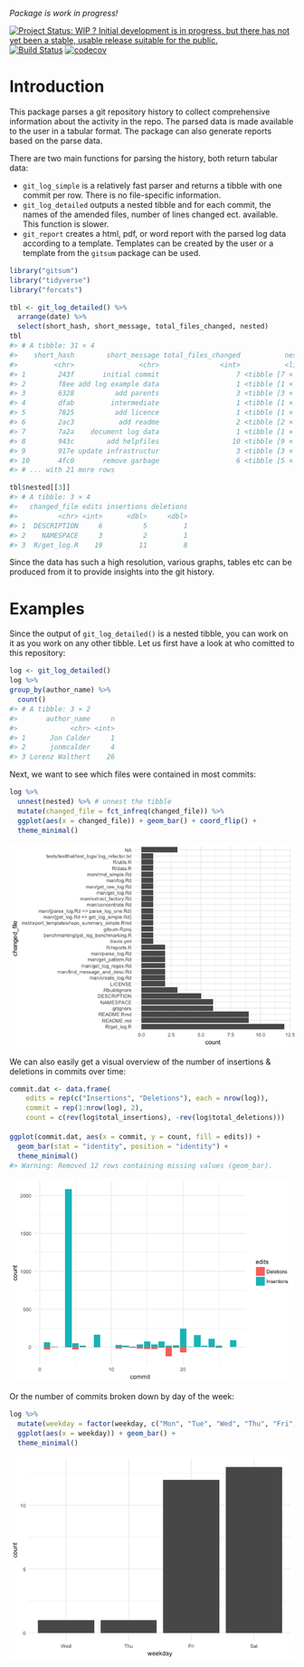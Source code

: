 
<!-- README.md is generated from README.Rmd. Please edit that file -->
*Package is work in progress!*

[![Project Status: WIP ? Initial development is in progress, but there has not yet been a stable, usable release suitable for the public.](http://www.repostatus.org/badges/latest/wip.svg)](http://www.repostatus.org/#wip) [![Build Status](https://travis-ci.org/lorenzwalthert/gitsum.svg?branch=master)](https://travis-ci.org/lorenzwalthert/gitsum) [![codecov](https://codecov.io/gh/lorenzwalthert/gitsum/branch/master/graph/badge.svg)](https://codecov.io/gh/lorenzwalthert/gitsum)

Introduction
============

This package parses a git repository history to collect comprehensive information about the activity in the repo. The parsed data is made available to the user in a tabular format. The package can also generate reports based on the parse data.

There are two main functions for parsing the history, both return tabular data:

-   `git_log_simple` is a relatively fast parser and returns a tibble with one commit per row. There is no file-specific information.
-   `git_log_detailed` outputs a nested tibble and for each commit, the names of the amended files, number of lines changed ect. available. This function is slower.
-   `git_report` creates a html, pdf, or word report with the parsed log data according to a template. Templates can be created by the user or a template from the `gitsum` package can be used.

``` r
library("gitsum")
library("tidyverse")
library("forcats")
```

``` r
tbl <- git_log_detailed() %>%
  arrange(date) %>%
  select(short_hash, short_message, total_files_changed, nested)
tbl 
#> # A tibble: 31 × 4
#>    short_hash        short_message total_files_changed           nested
#>         <chr>                <chr>               <int>           <list>
#> 1        243f       initial commit                   7 <tibble [7 × 4]>
#> 2        f8ee add log example data                   1 <tibble [1 × 4]>
#> 3        6328          add parents                   3 <tibble [3 × 4]>
#> 4        dfab         intermediate                   1 <tibble [1 × 4]>
#> 5        7825          add licence                   1 <tibble [1 × 4]>
#> 6        2ac3           add readme                   2 <tibble [2 × 4]>
#> 7        7a2a    document log data                   1 <tibble [1 × 4]>
#> 8        943c        add helpfiles                  10 <tibble [9 × 4]>
#> 9        917e update infrastructur                   3 <tibble [3 × 4]>
#> 10       4fc0       remove garbage                   6 <tibble [5 × 4]>
#> # ... with 21 more rows
```

``` r
tbl$nested[[3]]
#> # A tibble: 3 × 4
#>   changed_file edits insertions deletions
#>          <chr> <int>      <dbl>     <dbl>
#> 1  DESCRIPTION     6          5         1
#> 2    NAMESPACE     3          2         1
#> 3  R/get_log.R    19         11         8
```

Since the data has such a high resolution, various graphs, tables etc can be produced from it to provide insights into the git history.

Examples
========

Since the output of `git_log_detailed()` is a nested tibble, you can work on it as you work on any other tibble. Let us first have a look at who comitted to this repository:

``` r
log <- git_log_detailed()
log %>%
group_by(author_name) %>%
  count()
#> # A tibble: 3 × 2
#>       author_name     n
#>             <chr> <int>
#> 1      Jon Calder     1
#> 2      jonmcalder     4
#> 3 Lorenz Walthert    26
```

Next, we want to see which files were contained in most commits:

``` r
log %>%
  unnest(nested) %>% # unnest the tibble
  mutate(changed_file = fct_infreq(changed_file)) %>%
  ggplot(aes(x = changed_file)) + geom_bar() + coord_flip() + 
  theme_minimal()
```

![](README-ggplot1-1.png)

We can also easily get a visual overview of the number of insertions & deletions in commits over time:

``` r
commit.dat <- data.frame(
    edits = rep(c("Insertions", "Deletions"), each = nrow(log)),
    commit = rep(1:nrow(log), 2),
    count = c(rev(log$total_insertions), -rev(log$total_deletions)))
    
ggplot(commit.dat, aes(x = commit, y = count, fill = edits)) + 
  geom_bar(stat = "identity", position = "identity") +
  theme_minimal()
#> Warning: Removed 12 rows containing missing values (geom_bar).
```

![](README-ggplot2-1.png)

Or the number of commits broken down by day of the week:

``` r
log %>%
  mutate(weekday = factor(weekday, c("Mon", "Tue", "Wed", "Thu", "Fri", "Sat", "Sun"))) %>% 
  ggplot(aes(x = weekday)) + geom_bar() + 
  theme_minimal()
```

![](README-ggplot3-1.png)
